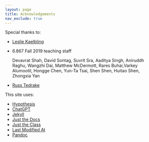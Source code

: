 ```yaml
---
layout: page
title: Acknowledgements
nav_exclude: true
---
```



Special thanks to:

- [Leslie Kaelbling](https://people.csail.mit.edu/lpk/)
- 6.867 Fall 2019 teaching staff

    Devavrat Shah, David Sontag, Suvrit Sra, Aaditya Singh, Aniruddh Raghu, Wangzhi Dai, Matthew McDermott, Rares Buhai,Varkey Alumootil, Hongge Chen, Yun-Ta Tsai, Shen Shen, Huitao Shen, Zhongxia Yan
- [Russ Tedrake](http://groups.csail.mit.edu/locomotion/russt.html)

This site uses:

- [Hypothesis](https://web.hypothes.is/)
- [ChatGPT](https://chat.openai.com)
- [Jekyll](https://jekyllrb.com)
- [Just the Docs](https://github.com/just-the-docs/just-the-docs)
- [Just the Class](https://github.com/kevinlin1/just-the-class)
- [Last Modified At](https://github.com/gjtorikian/jekyll-last-modified-at)
- [Pandoc](https://pandoc.org/)
